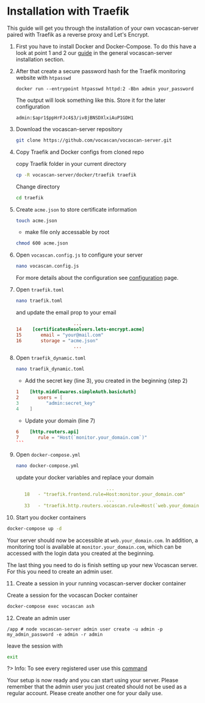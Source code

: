 # Installation with Traefik

This guide will get you through the installation of your own vocascan-server paired with Traefik as a reverse proxy and
Let's Encrypt.

1. First you have to install Docker and Docker-Compose. To do this have a look at point 1 and 2 our
   [guide](vocascan-server/docker/docker) in the general vocascan-server installation section.

2. After that create a secure password hash for the Traefik monitoring website with
   `htpasswd`

   ```
   docker run --entrypoint htpasswd httpd:2 -Bbn admin your_password
   ```

   The output will look something like this. Store it for the later configuration 

   ```
   admin:$apr1$ppHrFJc4$3/iv8jBNSDXlxiAuP1GDH1
   ```

3. Download the vocascan-server repository

   ```bash
   git clone https://github.com/vocascan/vocascan-server.git
   ```

4. Copy Traefik and Docker configs from cloned repo

   copy Traefik folder in your current directory

   ```bash
   cp -R vocascan-server/docker/traefik traefik
   ```

   Change directory

   ```bash
   cd traefik
   ```

5. Create `acme.json` to store certificate information

   ```bash
   touch acme.json
   ```

   - make file only accessable by root

   ```bash
   chmod 600 acme.json
   ```

6. Open `vocascan.config.js` to configure your server

   ```bash
   nano vocascan.config.js
   ```

   For more details about the configuration see [configuration](vocascan-server/configuration) page.

7. Open `traefik.toml`

   ```bash
   nano traefik.toml
   ```

   and update the email prop to your email

   ```toml
                        ...
   14    [certificatesResolvers.lets-encrypt.acme]
   15       email = "your@mail.com"
   16       storage = "acme.json"
                        ...
   ```

8. Open `traefik_dynamic.toml`

   ```bash
   nano traefik_dynamic.toml
   ```

   - Add the secret key (line 3), you created in the beginning (step 2)

   ```toml
   1    [http.middlewares.simpleAuth.basicAuth]
   2       users = [
   3          "admin:secret_key"
   4    ]
   ```

   - Update your domain (line 7)

   ````toml
   6    [http.routers.api]
   7       rule = "Host(`monitor.your_domain.com`)"
   ```

   ````

9. Open `docker-compose.yml`

   ```bash
   nano docker-compose.yml
   ```

   update your docker variables and replace your domain

   ```yml
                                    ...    
      18   - "traefik.frontend.rule=Host:monitor.your_domain.com" 
                                    ... 
      33   - "traefik.http.routers.vocascan.rule=Host(`web.your_domain.com`)"
   ```

10. Start you docker containers

   ```bash
   docker-compose up -d
   ```

Your server should now be accessible at `web.your_domain.com`. In addition, a monitoring tool is available at
`monitor.your_domain.com`, which can be accessed with the login data you created at the beginning.

The last thing you need to do is finish setting up your new Vocascan server. For this you need to create an admin user.

11. Create a session in your running vocascan-server docker container   

   Create a session for the vocascan Docker container
   ```bash
   docker-compose exec vocascan ash
   ```

12. Create an admin user

   ```
   /app # node vocascan-server admin user create -u admin -p my_admin_password -e admin -r admin
   ```
   
   leave the session with
   ```bash
   exit
   ```

   ?> Info: To see every registered user use this [command]("vocascan-server/cli#list")

   Your setup is now ready and you can start using your server. Please remember that the admin user you just created should not be used as a regular account. Please create another one for your daily use.
